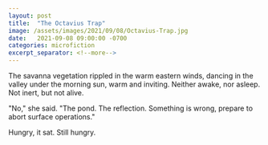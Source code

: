 ```yaml
---
layout: post
title:  "The Octavius Trap"
image: /assets/images/2021/09/08/Octavius-Trap.jpg
date:   2021-09-08 09:00:00 -0700
categories: microfiction
excerpt_separator: <!--more-->
---
```

The savanna vegetation rippled in the warm eastern winds, dancing in the valley under the morning sun, warm and inviting. Neither awake, nor asleep. Not inert, but not alive.

"No," she said. "The pond. The reflection. Something is wrong, prepare to abort surface operations."

Hungry, it sat. Still hungry.